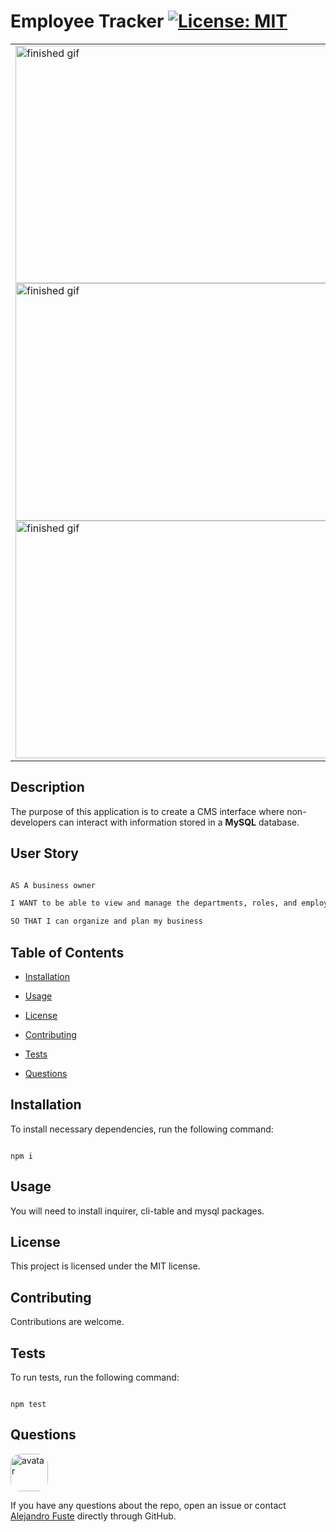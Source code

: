 
# Employee Tracker [![License: MIT](https://img.shields.io/badge/License-MIT-blue.svg)](https://opensource.org/licenses/MIT)

<table><tr><td>
<img align="center" src="./assets/empTrack1.gif" alt="finished gif" width="838" height="380"/>

<img align="center" src="./assets/empTrack2.gif" alt="finished gif" width="838" height="380"/>

<img align="center" src="./assets/empTrack3.gif" alt="finished gif" width="838" height="380"/>
</table></tr></td>

## Description 

The purpose of this application is to create a CMS interface where non-developers can interact with information stored in a <strong>MySQL</strong> database. 

## User Story

```md

AS A business owner

I WANT to be able to view and manage the departments, roles, and employees in my company

SO THAT I can organize and plan my business

```

## Table of Contents

* [Installation](#installation)

* [Usage](#usage)

* [License](#license)

* [Contributing](#contributing)

* [Tests](#tests)

* [Questions](#questions)

## Installation

To install necessary dependencies, run the following command:

```

npm i

```

## Usage

You will need to install inquirer, cli-table and mysql packages. 

## License

This project is licensed under the MIT license.

## Contributing

Contributions are welcome. 

## Tests 

To run tests, run the following command:

```

npm test

```

## Questions

<img src="https://avatars2.githubusercontent.com/u/48495840?v=4" alt="avatar" style="border-radius: 16px" width="60"/>

If you have any questions about the repo, open an issue or contact [Alejandro Fuste](https://github.com/ZepCap) directly through GitHub.



